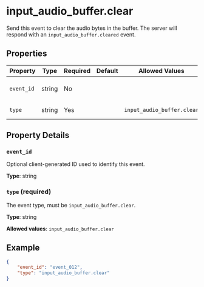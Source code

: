 # input_audio_buffer.clear

Send this event to clear the audio bytes in the buffer. The server will 
respond with an `input_audio_buffer.cleared` event.


## Properties

| Property | Type | Required | Default | Allowed Values | Description |
| -------- | ---- | -------- | ------- | -------------- | ----------- |
| `event_id` | string | No |  |  | Optional client-generated ID used to identify this event. |
| `type` | string | Yes |  | `input_audio_buffer.clear` | The event type, must be `input_audio_buffer.clear`. |

## Property Details

### `event_id`

Optional client-generated ID used to identify this event.

**Type**: string

### `type` (required)

The event type, must be `input_audio_buffer.clear`.

**Type**: string

**Allowed values**: `input_audio_buffer.clear`

## Example

```json
{
    "event_id": "event_012",
    "type": "input_audio_buffer.clear"
}

```

